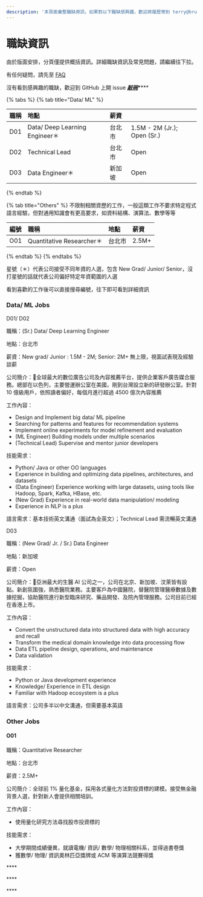 ```yaml
---
description: '本頁面彙整職缺資訊，如果對以下職缺感興趣，歡迎將履歷寄到 terry@brucehr.com.tw. Last update: Aug 2021'
---
```


# 職缺資訊

由於版面安排，分頁僅提供概括資訊。詳細職缺資訊及常見問題，請繼續往下拉。

有任何疑問，請先至 [FAQ](faq.md)

沒有看到感興趣的職缺，歡迎到 GitHub 上開 issue [_**敲碗**_](https://github.com/sealpuppy/careerinfo/issues)_\*\*\*\*_

{% tabs %}
{% tab title="Data/ ML" %}


| 職稱 | 地點 | 薪資 |  |
| :--- | :--- | :--- | :--- |
| D01 | Data/ Deep Learning Engineer＊ | 台北市 | 1.5M - 2M \(Jr.\); Open \(Sr.\) |
| D02 | Technical Lead | 台北市 | Open |
| D03 | Data Engineer＊ | 新加坡 | Open |
{% endtab %}

{% tab title="Others" %}
不限制相關資歷的工作，一般這類工作不要求特定程式語言經驗，但對通用知識會有更高要求，如資料結構、演算法、數學等等

| 編號 | 職稱 | 地點 | 薪資 |
| :--- | :--- | :--- | :--- |
| O01 | Quantitative Researcher＊ | 台北市 | 2.5M+ |
{% endtab %}
{% endtabs %}

星號（＊）代表公司接受不同年資的人選，包含 New Grad/ Junior/ Senior，沒打星號的話就代表公司偏好特定年資範圍的人選

看到喜歡的工作後可以直接搜尋編號，往下即可看到詳細資訊



### Data/ ML Jobs

D01/ D02

職稱：\(Sr.\) Data/ Deep Learning Engineer

地點：台北市

薪資：New grad/ Junior : 1.5M - 2M; Senior: 2M+ 無上限，視面試表現及經驗談薪

公司簡介：全球最大的數位廣告公司及內容推薦平台，提供企業客戶廣告媒合服務。總部在以色列，主要營運辦公室在美國，剛到台灣設立新的研發辦公室。針對 10 億級用戶，依照讀者偏好，每個月進行超過 4500 億次內容推薦

工作內容：

* Design and Implement big data/ ML pipeline
* Searching for patterns and features for recommendation systems
* Implement online experiments for model refinement and evaluation
* \(ML Engineer\) Building models under multiple scenarios
* \(Technical Lead\) Supervise and mentor junior developers

技能需求：

* Python/ Java or other OO languages
* Experience in building and optimizing data pipelines, architectures, and datasets
* \(Data Engineer\) Experience working with large datasets, using tools like Hadoop, Spark, Kafka, HBase, etc.
* \(New Grad\) Experience in real-world data manipulation/ modeling
* Experience in NLP is a plus 

語言需求：基本技術英文溝通（面試為全英文）；Technical Lead 需流暢英文溝通



D03

職稱：\(New Grad/ Jr. / Sr.\) Data Engineer

地點：新加坡

薪資：Open

公司簡介：亞洲最大的生醫 AI 公司之一，公司在北京、新加坡、汶萊皆有設點。新創氛圍強，熟悉醫院業務。主要客戶為中國醫院，替醫院管理醫療數據及數據挖掘，協助醫院進行新型臨床研究、藥品開發、及院內管理服務。公司目前已經在香港上市。

工作內容：

* Convert the unstructured data into structured data with high accuracy and recall
* Transform the medical domain knowledge into data processing flow
* Data ETL pipeline design, operations, and maintenance
* Data validation

技能需求：

* Python or Java development experience
* Knowledge/ Experience in ETL design
* Familiar with Hadoop ecosystem is a plus

語言需求：公司多半以中文溝通，但需要基本英語

### Other Jobs

#### O01

職稱：Quantitative Researcher

地點：台北市

薪資：2.5M+

公司簡介：全球前 1% 量化基金，採用各式量化方法對投資標的建模。接受無金融背景人選，針對新人會提供相關培訓。

工作內容：

* 使用量化研究方法尋找股市投資標的

技能需求：

* 大學期間成績優異，就讀電機/ 資訊/ 數學/ 物理相關科系，並得過書卷獎
* 獲數學/ 物理/ 資訊奧林匹亞獎牌或 ACM 等演算法競賽得獎

\*\*\*\*



\*\*\*\*

\*\*\*\*

